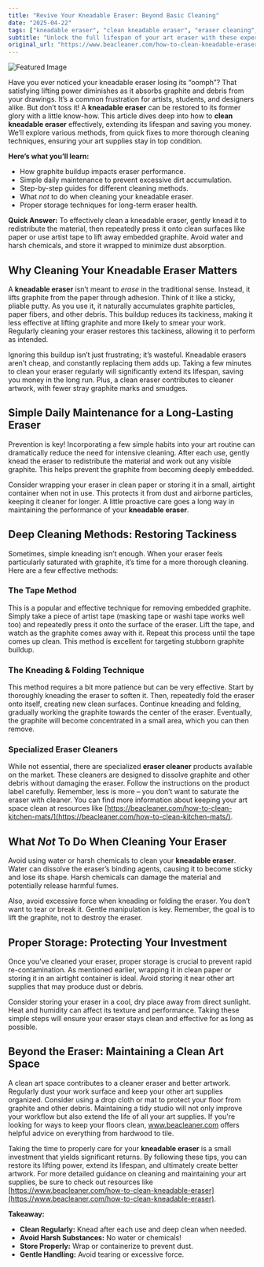 ```yaml
---
title: "Revive Your Kneadable Eraser: Beyond Basic Cleaning"
date: "2025-04-22"
tags: ["kneadable eraser", "clean kneadable eraser", "eraser cleaning", "art supplies", "graphite", "drawing", "sketching", "eraser cleaner"]
subtitle: "Unlock the full lifespan of your art eraser with these expert cleaning and maintenance tips."
original_url: "https://www.beacleaner.com/how-to-clean-kneadable-eraser"
---
```




![Featured Image](https://res.cloudinary.com/dnm0udlvz/image/upload/v1745337415/article_image_1_nms5ja.png)

Have you ever noticed your kneadable eraser losing its “oomph”? That satisfying lifting power diminishes as it absorbs graphite and debris from your drawings. It’s a common frustration for artists, students, and designers alike. But don’t toss it! A **kneadable eraser** can be restored to its former glory with a little know-how. This article dives deep into how to **clean kneadable eraser** effectively, extending its lifespan and saving you money. We’ll explore various methods, from quick fixes to more thorough cleaning techniques, ensuring your art supplies stay in top condition. 

**Here’s what you’ll learn:**

*   How graphite buildup impacts eraser performance.
*   Simple daily maintenance to prevent excessive dirt accumulation.
*   Step-by-step guides for different cleaning methods.
*   What *not* to do when cleaning your kneadable eraser.
*   Proper storage techniques for long-term eraser health.

**Quick Answer:** To effectively clean a kneadable eraser, gently knead it to redistribute the material, then repeatedly press it onto clean surfaces like paper or use artist tape to lift away embedded graphite. Avoid water and harsh chemicals, and store it wrapped to minimize dust absorption.

## Why Cleaning Your Kneadable Eraser Matters

A **kneadable eraser** isn’t meant to *erase* in the traditional sense. Instead, it lifts graphite from the paper through adhesion. Think of it like a sticky, pliable putty. As you use it, it naturally accumulates graphite particles, paper fibers, and other debris. This buildup reduces its tackiness, making it less effective at lifting graphite and more likely to smear your work. Regularly cleaning your eraser restores this tackiness, allowing it to perform as intended. 

Ignoring this buildup isn’t just frustrating; it’s wasteful. Kneadable erasers aren’t cheap, and constantly replacing them adds up. Taking a few minutes to clean your eraser regularly will significantly extend its lifespan, saving you money in the long run. Plus, a clean eraser contributes to cleaner artwork, with fewer stray graphite marks and smudges.

## Simple Daily Maintenance for a Long-Lasting Eraser

Prevention is key! Incorporating a few simple habits into your art routine can dramatically reduce the need for intensive cleaning. After each use, gently knead the eraser to redistribute the material and work out any visible graphite. This helps prevent the graphite from becoming deeply embedded. 

Consider wrapping your eraser in clean paper or storing it in a small, airtight container when not in use. This protects it from dust and airborne particles, keeping it cleaner for longer. A little proactive care goes a long way in maintaining the performance of your **kneadable eraser**.

## Deep Cleaning Methods: Restoring Tackiness

Sometimes, simple kneading isn’t enough. When your eraser feels particularly saturated with graphite, it’s time for a more thorough cleaning. Here are a few effective methods:

### The Tape Method

This is a popular and effective technique for removing embedded graphite. Simply take a piece of artist tape (masking tape or washi tape works well too) and repeatedly press it onto the surface of the eraser. Lift the tape, and watch as the graphite comes away with it. Repeat this process until the tape comes up clean. This method is excellent for targeting stubborn graphite buildup.

### The Kneading & Folding Technique

This method requires a bit more patience but can be very effective. Start by thoroughly kneading the eraser to soften it. Then, repeatedly fold the eraser onto itself, creating new clean surfaces. Continue kneading and folding, gradually working the graphite towards the center of the eraser. Eventually, the graphite will become concentrated in a small area, which you can then remove.

### Specialized Eraser Cleaners

While not essential, there are specialized **eraser cleaner** products available on the market. These cleaners are designed to dissolve graphite and other debris without damaging the eraser. Follow the instructions on the product label carefully. Remember, less is more – you don’t want to saturate the eraser with cleaner. You can find more information about keeping your art space clean at resources like [https://beacleaner.com/how-to-clean-kitchen-mats/](https://beacleaner.com/how-to-clean-kitchen-mats/).

## What *Not* To Do When Cleaning Your Eraser

Avoid using water or harsh chemicals to clean your **kneadable eraser**. Water can dissolve the eraser’s binding agents, causing it to become sticky and lose its shape. Harsh chemicals can damage the material and potentially release harmful fumes. 

Also, avoid excessive force when kneading or folding the eraser. You don’t want to tear or break it. Gentle manipulation is key. Remember, the goal is to lift the graphite, not to destroy the eraser.

## Proper Storage: Protecting Your Investment

Once you’ve cleaned your eraser, proper storage is crucial to prevent rapid re-contamination. As mentioned earlier, wrapping it in clean paper or storing it in an airtight container is ideal. Avoid storing it near other art supplies that may produce dust or debris. 

Consider storing your eraser in a cool, dry place away from direct sunlight. Heat and humidity can affect its texture and performance. Taking these simple steps will ensure your eraser stays clean and effective for as long as possible.

## Beyond the Eraser: Maintaining a Clean Art Space

A clean art space contributes to a cleaner eraser and better artwork. Regularly dust your work surface and keep your other art supplies organized. Consider using a drop cloth or mat to protect your floor from graphite and other debris. Maintaining a tidy studio will not only improve your workflow but also extend the life of all your art supplies. If you're looking for ways to keep your floors clean, www.beacleaner.com offers helpful advice on everything from hardwood to tile.

Taking the time to properly care for your **kneadable eraser** is a small investment that yields significant returns. By following these tips, you can restore its lifting power, extend its lifespan, and ultimately create better artwork. For more detailed guidance on cleaning and maintaining your art supplies, be sure to check out resources like [https://www.beacleaner.com/how-to-clean-kneadable-eraser](https://www.beacleaner.com/how-to-clean-kneadable-eraser).



**Takeaway:**

*   **Clean Regularly:** Knead after each use and deep clean when needed.
*   **Avoid Harsh Substances:** No water or chemicals!
*   **Store Properly:** Wrap or containerize to prevent dust.
*   **Gentle Handling:** Avoid tearing or excessive force.